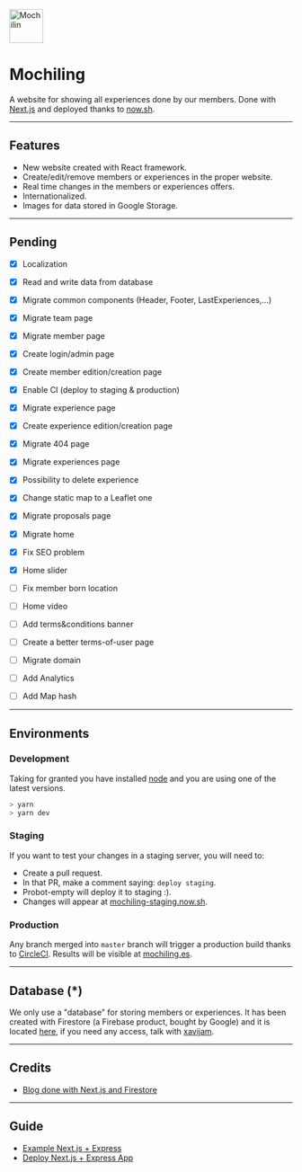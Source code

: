 <img src="https://github.com/mochiling-es/website/blob/master/static/assets/favicon/android-chrome-192x192.png" alt="Mochilin" width=60/>

# Mochiling

A website for showing all experiences done by our members. Done with [Next.js](https://nextjs.org/) and deployed thanks to [now.sh](https://now.sh).

---

## Features

- New website created with React framework.
- Create/edit/remove members or experiences in the proper website.
- Real time changes in the members or experiences offers.
- Internationalized.
- Images for data stored in Google Storage.

---

## Pending

- [x] Localization
- [x] Read and write data from database
- [x] Migrate common components (Header, Footer, LastExperiences,...)
- [x] Migrate team page
- [x] Migrate member page
- [x] Create login/admin page
- [x] Create member edition/creation page
- [x] Enable CI (deploy to staging & production)
- [x] Migrate experience page
- [x] Create experience edition/creation page
- [x] Migrate 404 page
- [x] Migrate experiences page
- [x] Possibility to delete experience
- [x] Change static map to a Leaflet one
- [x] Migrate proposals page
- [x] Migrate home
- [x] Fix SEO problem
- [x] Home slider
- [ ] Fix member born location
- [ ] Home video
- [ ] Add terms&conditions banner
- [ ] Create a better terms-of-user page
- [ ] Migrate domain
- [ ] Add Analytics
- [ ] Add Map hash



---

## Environments

### Development

Taking for granted you have installed [node](http://nodejs.org) and you are using one of the latest versions.

```bash
> yarn
> yarn dev
```

### Staging
If you want to test your changes in a staging server, you will need to:

- Create a pull request.
- In that PR, make a comment saying: `deploy staging`.
- Probot-empty will deploy it to staging :).
- Changes will appear at [mochiling-staging.now.sh](https://mochiling-staging.now.sh).

### Production

Any branch merged into `master` branch will trigger a production build thanks to [CircleCI](https://circleci.com/). Results will be visible at [mochiling.es](https://mochiling.es).

---

## Database (*)

We only use a "database" for storing members or experiences. It has been created with Firestore (a Firebase product, bought by Google) and it is located [here](https://console.firebase.google.com/u/0/project/mochiling-production/database), if you need any access, talk with [xavijam](mailto:xavijam@gmail.com).


---

## Credits

- [Blog done with Next.js and Firestore](https://github.com/suevalov/next-blog-firestore)

---

## Guide

- [Example Next.js + Express](https://github.com/parweb/starter-website)
- [Deploy Next.js + Express App](https://zeit.co/havoc/nextjs-express-nowv2/pzb1c5nve/source?f=src/now.json&host=nextjs-express-nowv2-pzb1c5nve.now.sh) 